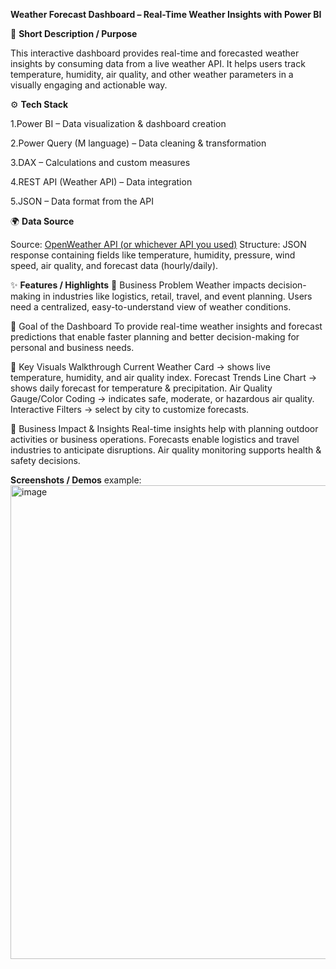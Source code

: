 **Weather Forecast Dashboard – Real-Time Weather Insights with Power BI**

📝 **Short Description / Purpose**

This interactive dashboard provides real-time and forecasted weather insights by consuming data from a live weather API. It helps users track temperature, humidity, air quality, and other weather parameters in a visually engaging and actionable way.

⚙️ **Tech Stack**

1.Power BI – Data visualization & dashboard creation

2.Power Query (M language) – Data cleaning & transformation

3.DAX – Calculations and custom measures

4.REST API (Weather API) – Data integration

5.JSON – Data format from the API

🌍 **Data Source**

Source: [OpenWeather API (or whichever API you used)](https://www.weatherapi.com/)
Structure: JSON response containing fields like temperature, humidity, pressure, wind speed, air quality, and forecast data (hourly/daily).

✨ **Features / Highlights**
🔹 Business Problem
Weather impacts decision-making in industries like logistics, retail, travel, and event planning. Users need a centralized, easy-to-understand view of weather conditions.

🔹 Goal of the Dashboard
To provide real-time weather insights and forecast predictions that enable faster planning and better decision-making for personal and business needs.

🔹 Key Visuals Walkthrough
Current Weather Card → shows live temperature, humidity, and air quality index.
Forecast Trends Line Chart → shows daily forecast for temperature & precipitation.
Air Quality Gauge/Color Coding → indicates safe, moderate, or hazardous air quality.
Interactive Filters → select by city to customize forecasts.

🔹 Business Impact & Insights
Real-time insights help with planning outdoor activities or business operations.
Forecasts enable logistics and travel industries to anticipate disruptions.
Air quality monitoring supports health & safety decisions.

**Screenshots / Demos**
example: 
<img width="1344" height="758" alt="image" src="https://github.com/user-attachments/assets/87ded240-8567-442a-8b45-8627280562a4" />

